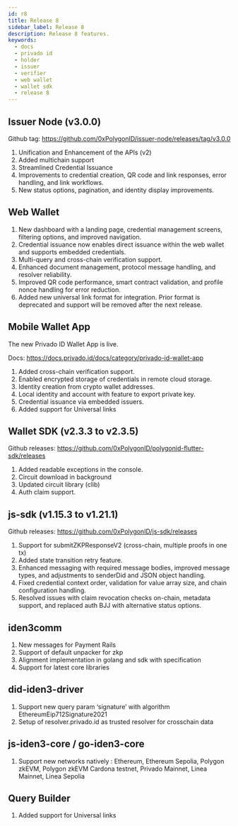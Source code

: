 ```yaml
---
id: r8
title: Release 8
sidebar_label: Release 8
description: Release 8 features.
keywords:
  - docs
  - privado id
  - holder
  - issuer
  - verifier
  - web wallet
  - wallet sdk
  - release 8
---
```


## Issuer Node (v3.0.0)
Github tag: https://github.com/0xPolygonID/issuer-node/releases/tag/v3.0.0

1. Unification and Enhancement of the APIs (v2)
2. Added multichain support 
3. Streamlined Credential Issuance
4. Improvements to credential creation, QR code and link responses, error handling, and link workflows.
5. New status options, pagination, and identity display improvements.

## Web Wallet

1. New dashboard with a landing page, credential management screens, filtering options, and improved navigation.
2. Credential issuance now enables direct issuance within the web wallet and supports embedded credentials.
3. Multi-query and cross-chain verification support.
4. Enhanced document management, protocol message handling, and resolver reliability.
5. Improved QR code performance, smart contract validation, and profile nonce handling for error reduction.
6. Added new universal link format for integration. Prior format is deprecated and support will be removed after the next release.

## Mobile Wallet App
The new Privado ID Wallet App is live.

Docs: https://docs.privado.id/docs/category/privado-id-wallet-app

1. Added cross-chain verification support.
2. Enabled encrypted storage of credentials in remote cloud storage.
3. Identity creation from crypto wallet addresses.
4. Local identity and account with feature to export private key. 
5. Credential issuance via embedded issuers.
6. Added support for Universal links

## Wallet SDK (v2.3.3 to v2.3.5)
Github releases: https://github.com/0xPolygonID/polygonid-flutter-sdk/releases

1. Added readable exceptions in the console.
2. Circuit download in background
3. Updated circuit library (clib)
4. Auth claim support.

## js-sdk (v1.15.3 to v1.21.1)
Github releases: https://github.com/0xPolygonID/js-sdk/releases

1. Support for submitZKPResponseV2 (cross-chain, multiple proofs in one tx)
2. Added state transition retry feature.
3. Enhanced messaging with required message bodies, improved message types, and adjustments to senderDid and JSON object handling.
4. Fixed credential context order, validation for value array size, and chain configuration handling.
5. Resolved issues with claim revocation checks on-chain, metadata support, and replaced auth BJJ with alternative status options.

## iden3comm

1. New messages for Payment Rails 
2. Support of default unpacker for zkp 
3. Alignment implementation in golang and sdk with specification 
4. Support for latest core libraries

## did-iden3-driver 

1. Support new query param ‘signature’  with algorithm EthereumEip712Signature2021
2. Setup of resolver.privado.id as trusted resolver for crosschain data

## js-iden3-core / go-iden3-core

1. Support new networks natively : Ethereum, Ethereum Sepolia, Polygon zkEVM, Polygon zkEVM Cardona testnet, Privado Mainnet, Linea Mainnet, Linea Sepolia

## Query Builder

1. Added support for Universal links




